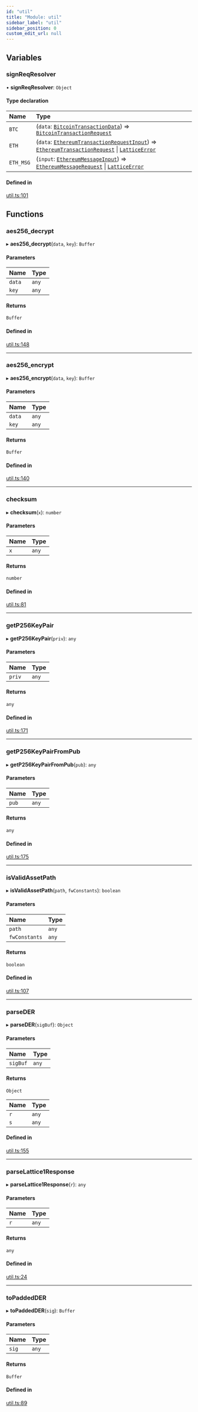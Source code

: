 ```yaml
---
id: "util"
title: "Module: util"
sidebar_label: "util"
sidebar_position: 0
custom_edit_url: null
---
```


## Variables

### signReqResolver

• **signReqResolver**: `Object`

#### Type declaration

| Name | Type |
| :------ | :------ |
| `BTC` | (`data`: [`BitcoinTransactionData`](../interfaces/types_bitcoin.BitcoinTransactionData)) => [`BitcoinTransactionRequest`](../interfaces/types_bitcoin.BitcoinTransactionRequest) |
| `ETH` | (`data`: [`EthereumTransactionRequestInput`](../interfaces/types_ethereum.EthereumTransactionRequestInput)) => [`EthereumTransactionRequest`](../interfaces/types_ethereum.EthereumTransactionRequest) \| [`LatticeError`](../interfaces/types.LatticeError) |
| `ETH_MSG` | (`input`: [`EthereumMessageInput`](../interfaces/types_ethereum.EthereumMessageInput)) => [`EthereumMessageRequest`](../interfaces/types_ethereum.EthereumMessageRequest) \| [`LatticeError`](../interfaces/types.LatticeError) |

#### Defined in

[util.ts:101](https://github.com/GridPlus/gridplus-sdk/blob/5ca4955/src/util.ts#L101)

## Functions

### aes256\_decrypt

▸ **aes256_decrypt**(`data`, `key`): `Buffer`

#### Parameters

| Name | Type |
| :------ | :------ |
| `data` | `any` |
| `key` | `any` |

#### Returns

`Buffer`

#### Defined in

[util.ts:148](https://github.com/GridPlus/gridplus-sdk/blob/5ca4955/src/util.ts#L148)

___

### aes256\_encrypt

▸ **aes256_encrypt**(`data`, `key`): `Buffer`

#### Parameters

| Name | Type |
| :------ | :------ |
| `data` | `any` |
| `key` | `any` |

#### Returns

`Buffer`

#### Defined in

[util.ts:140](https://github.com/GridPlus/gridplus-sdk/blob/5ca4955/src/util.ts#L140)

___

### checksum

▸ **checksum**(`x`): `number`

#### Parameters

| Name | Type |
| :------ | :------ |
| `x` | `any` |

#### Returns

`number`

#### Defined in

[util.ts:81](https://github.com/GridPlus/gridplus-sdk/blob/5ca4955/src/util.ts#L81)

___

### getP256KeyPair

▸ **getP256KeyPair**(`priv`): `any`

#### Parameters

| Name | Type |
| :------ | :------ |
| `priv` | `any` |

#### Returns

`any`

#### Defined in

[util.ts:171](https://github.com/GridPlus/gridplus-sdk/blob/5ca4955/src/util.ts#L171)

___

### getP256KeyPairFromPub

▸ **getP256KeyPairFromPub**(`pub`): `any`

#### Parameters

| Name | Type |
| :------ | :------ |
| `pub` | `any` |

#### Returns

`any`

#### Defined in

[util.ts:175](https://github.com/GridPlus/gridplus-sdk/blob/5ca4955/src/util.ts#L175)

___

### isValidAssetPath

▸ **isValidAssetPath**(`path`, `fwConstants`): `boolean`

#### Parameters

| Name | Type |
| :------ | :------ |
| `path` | `any` |
| `fwConstants` | `any` |

#### Returns

`boolean`

#### Defined in

[util.ts:107](https://github.com/GridPlus/gridplus-sdk/blob/5ca4955/src/util.ts#L107)

___

### parseDER

▸ **parseDER**(`sigBuf`): `Object`

#### Parameters

| Name | Type |
| :------ | :------ |
| `sigBuf` | `any` |

#### Returns

`Object`

| Name | Type |
| :------ | :------ |
| `r` | `any` |
| `s` | `any` |

#### Defined in

[util.ts:155](https://github.com/GridPlus/gridplus-sdk/blob/5ca4955/src/util.ts#L155)

___

### parseLattice1Response

▸ **parseLattice1Response**(`r`): `any`

#### Parameters

| Name | Type |
| :------ | :------ |
| `r` | `any` |

#### Returns

`any`

#### Defined in

[util.ts:24](https://github.com/GridPlus/gridplus-sdk/blob/5ca4955/src/util.ts#L24)

___

### toPaddedDER

▸ **toPaddedDER**(`sig`): `Buffer`

#### Parameters

| Name | Type |
| :------ | :------ |
| `sig` | `any` |

#### Returns

`Buffer`

#### Defined in

[util.ts:89](https://github.com/GridPlus/gridplus-sdk/blob/5ca4955/src/util.ts#L89)
